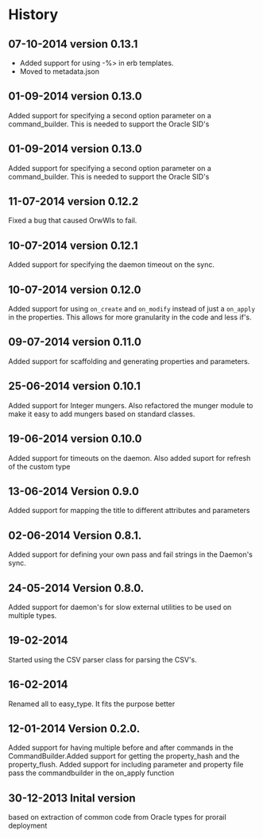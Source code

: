 History
========

07-10-2014  version 0.13.1
--------------------------
- Added support for using -%> in erb templates.
- Moved to metadata.json

01-09-2014  version 0.13.0
--------------------------
Added support for specifying a second option parameter on a command_builder. This is needed to support the Oracle SID's


01-09-2014  version 0.13.0
--------------------------
Added support for specifying a second option parameter on a command_builder. This is needed to support the Oracle SID's

11-07-2014  version 0.12.2
--------------------------
Fixed a bug that caused OrwWls to fail.

10-07-2014  version 0.12.1
--------------------------
Added support for specifying the daemon timeout on the sync.

10-07-2014  version 0.12.0
--------------------------
Added support for using `on_create` and `on_modify` instead of just a `on_apply` in the properties. This allows for more granularity in the code and less if's.

09-07-2014  version 0.11.0
--------------------------
Added support for scaffolding and generating properties and parameters.

25-06-2014  version 0.10.1
--------------------------
Added support for Integer mungers. Also refactored the munger module to make it easy to add mungers based on standard classes.

19-06-2014  version 0.10.0
---------------------------
Added support for timeouts on the daemon. Also added suport for refresh of the custom type

13-06-2014  Version 0.9.0
-------------------------
Added support for mapping the title to different attributes and parameters

02-06-2014  Version 0.8.1.
-------------------------
Added support for defining your own pass and fail strings in the Daemon's sync.

24-05-2014  Version 0.8.0.
-------------------------
Added support for daemon's for slow external utilities to be used on multiple types. 

19-02-2014
-------------------------
Started using the CSV parser class for parsing the CSV's. 

16-02-2014
-------------------------
Renamed all to easy_type. It fits the purpose better

12-01-2014	Version 0.2.0.
-------------------------
Added support for having multiple before and after commands in the CommandBuilder.Added support for getting the property_hash and the property_flush. Added support for including parameter and property file pass the commandbuilder in the on_apply function

30-12-2013  Inital version
-------------------------
based on extraction of common code from Oracle types for prorail deployment





